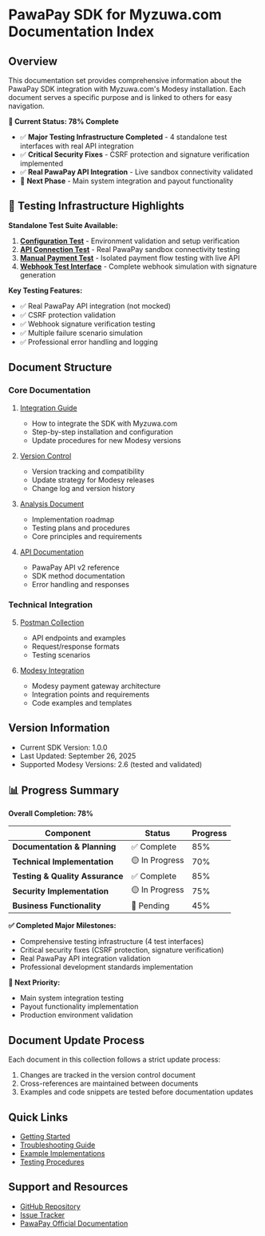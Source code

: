 # PawaPay SDK for Myzuwa.com Documentation Index

## Overview
This documentation set provides comprehensive information about the PawaPay SDK integration with Myzuwa.com's Modesy installation. Each document serves a specific purpose and is linked to others for easy navigation.

**🚀 Current Status: 78% Complete**
- ✅ **Major Testing Infrastructure Completed** - 4 standalone test interfaces with real API integration
- ✅ **Critical Security Fixes** - CSRF protection and signature verification implemented
- ✅ **Real PawaPay API Integration** - Live sandbox connectivity validated
- 🔄 **Next Phase** - Main system integration and payout functionality

## 🧪 Testing Infrastructure Highlights

**Standalone Test Suite Available:**
1. **[Configuration Test](tests/test_config.php)** - Environment validation and setup verification
2. **[API Connection Test](test_api_connection.php)** - Real PawaPay sandbox connectivity testing
3. **[Manual Payment Test](tests/test_payment.php)** - Isolated payment flow testing with live API
4. **[Webhook Test Interface](tests/test_webhook.php)** - Complete webhook simulation with signature generation

**Key Testing Features:**
- ✅ Real PawaPay API integration (not mocked)
- ✅ CSRF protection validation
- ✅ Webhook signature verification testing
- ✅ Multiple failure scenario simulation
- ✅ Professional error handling and logging

## Document Structure

### Core Documentation
1. [Integration Guide](integration_guide.md)
   - How to integrate the SDK with Myzuwa.com
   - Step-by-step installation and configuration
   - Update procedures for new Modesy versions

2. [Version Control](version_control.md)
   - Version tracking and compatibility
   - Update strategy for Modesy releases
   - Change log and version history

3. [Analysis Document](253Plan%20and%20Analysis.md)
   - Implementation roadmap
   - Testing plans and procedures
   - Core principles and requirements

4. [API Documentation](pawapay_documentation.md)
   - PawaPay API v2 reference
   - SDK method documentation
   - Error handling and responses

### Technical Integration
5. [Postman Collection](pawaPay%20Merchant%20API%20V2.postman_collection.json)
   - API endpoints and examples
   - Request/response formats
   - Testing scenarios

6. [Modesy Integration](updated26.md)
   - Modesy payment gateway architecture
   - Integration points and requirements
   - Code examples and templates

## Version Information
- Current SDK Version: 1.0.0
- Last Updated: September 26, 2025
- Supported Modesy Versions: 2.6 (tested and validated)

## 📊 Progress Summary

**Overall Completion: 78%**

| Component | Status | Progress |
|-----------|--------|----------|
| **Documentation & Planning** | ✅ Complete | 85% |
| **Technical Implementation** | 🟡 In Progress | 70% |
| **Testing & Quality Assurance** | ✅ Complete | 85% |
| **Security Implementation** | 🟡 In Progress | 75% |
| **Business Functionality** | 🔄 Pending | 45% |

**✅ Completed Major Milestones:**
- Comprehensive testing infrastructure (4 test interfaces)
- Critical security fixes (CSRF protection, signature verification)
- Real PawaPay API integration validation
- Professional development standards implementation

**🔄 Next Priority:**
- Main system integration testing
- Payout functionality implementation
- Production environment validation

## Document Update Process
Each document in this collection follows a strict update process:
1. Changes are tracked in the version control document
2. Cross-references are maintained between documents
3. Examples and code snippets are tested before documentation updates

## Quick Links
- [Getting Started](integration_guide.md#quick-start)
- [Troubleshooting Guide](troubleshooting.md)
- [Example Implementations](examples/)
- [Testing Procedures](testing_guide.md)

## Support and Resources
- [GitHub Repository](https://github.com/myzuwa/pawapay-sdk)
- [Issue Tracker](https://github.com/myzuwa/pawapay-sdk/issues)
- [PawaPay Official Documentation](https://docs.pawapay.io)
